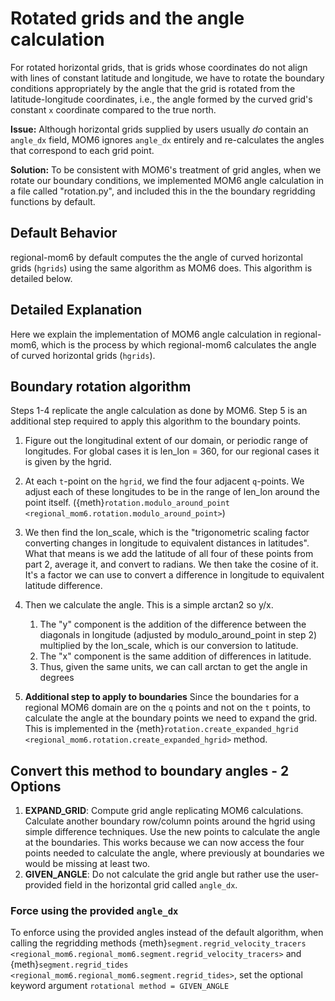 # Rotated grids and the angle calculation

For rotated horizontal grids, that is grids whose coordinates do not align with lines of constant latitude and longitude, we have to rotate the boundary conditions appropriately by the angle that the grid is rotated from the latitude-longitude coordinates, i.e., the angle formed by the curved grid's constant ``x`` coordinate compared to the true north.

**Issue:** Although horizontal grids supplied by users usually _do_ contain an `angle_dx` field, MOM6 ignores `angle_dx`  entirely and re-calculates the angles that correspond to each grid point.

**Solution:** To be consistent with MOM6's treatment of grid angles, when we rotate our boundary conditions, we implemented MOM6 angle calculation in a file called "rotation.py", and included this in the the boundary regridding functions by default.

## Default Behavior
regional-mom6 by default computes the the angle of curved horizontal grids (``hgrids``) using the same algorithm as MOM6 does.
This algorithm is detailed below.

## Detailed Explanation

Here we explain the implementation of MOM6 angle calculation in regional-mom6, which is the process by which regional-mom6 calculates the angle of curved horizontal grids (``hgrids``).

## Boundary rotation algorithm
Steps 1-4 replicate the angle calculation as done by MOM6. Step 5 is an additional step required to apply this algorithm to the boundary points.

1. Figure out the longitudinal extent of our domain, or periodic range of longitudes. For global cases it is len_lon = 360, for our regional cases it is given by the hgrid.
2. At each ``t``-point on the `hgrid`, we find the four adjacent ``q``-points. We adjust each of these longitudes to be in the range of len_lon around the point itself. ({meth}`rotation.modulo_around_point <regional_mom6.rotation.modulo_around_point>`)
3. We then find the lon_scale, which is the "trigonometric scaling factor converting changes in longitude to equivalent distances in latitudes". What that means is we add the latitude of all four of these points from part 2, average it, and convert to radians. We then take the cosine of it. It's a factor we can use to convert a difference in longitude to equivalent latitude difference.
4. Then we calculate the angle. This is a simple arctan2 so y/x.
    1. The "y" component is the addition of the difference between the diagonals in longitude (adjusted by modulo_around_point in step 2) multiplied by the lon_scale, which is our conversion to latitude.
    2. The "x" component is the same addition of differences in latitude.
    3. Thus, given the same units, we can call arctan to get the angle in degrees

5. **Additional step to apply to boundaries**
Since the boundaries for a regional MOM6 domain are on the `q` points and not on the `t` points, to calculate the angle at the boundary points we need to expand the grid. This is implemented in the {meth}`rotation.create_expanded_hgrid <regional_mom6.rotation.create_expanded_hgrid>` method.

## Convert this method to boundary angles - 2 Options

1. **EXPAND_GRID**: Compute grid angle replicating MOM6 calculations. Calculate another boundary row/column points around the hgrid using simple difference techniques. Use the new points to calculate the angle at the boundaries. This works because we can now access the four points needed to calculate the angle, where previously at boundaries we would be missing at least two.
2. **GIVEN_ANGLE**: Do not calculate the grid angle but rather use the user-provided field in the horizontal grid called `angle_dx`.


### Force using the provided `angle_dx`

To enforce using the provided angles instead of the default algorithm, when calling the regridding methods {meth}`segment.regrid_velocity_tracers <regional_mom6.regional_mom6.segment.regrid_velocity_tracers>` and {meth}`segment.regrid_tides <regional_mom6.regional_mom6.segment.regrid_tides>`, set the optional keyword argument `rotational method = GIVEN_ANGLE`
